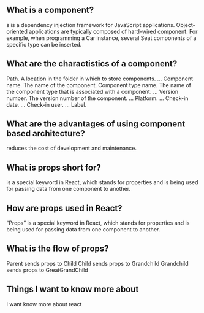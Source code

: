 ## What is a component?
s is a dependency injection framework for JavaScript applications. Object-oriented applications are typically composed of hard-wired component. For example, when programming a Car instance, several Seat components of a specific type can be inserted.
## What are the charactistics of a component?
Path. A location in the folder in which to store components. ...
Component name. The name of the component.
Component type name. The name of the component type that is associated with a component. ...
Version number. The version number of the component. ...
Platform. ...
Check-in date. ...
Check-in user. ...
Label.

## What are the advantages of using component based architecture?
reduces the cost of development and maintenance. 


## What is props short for?
 is a special keyword in React, which stands for properties and is being used for passing data from one component to another.
## How are props used in React?
“Props” is a special keyword in React, which stands for properties and is being used for passing data from one component to another.
## What is the flow of props?
Parent sends props to Child Child sends props to Grandchild Grandchild sends props to GreatGrandChild 

## Things I want to know more about
I want know more about react